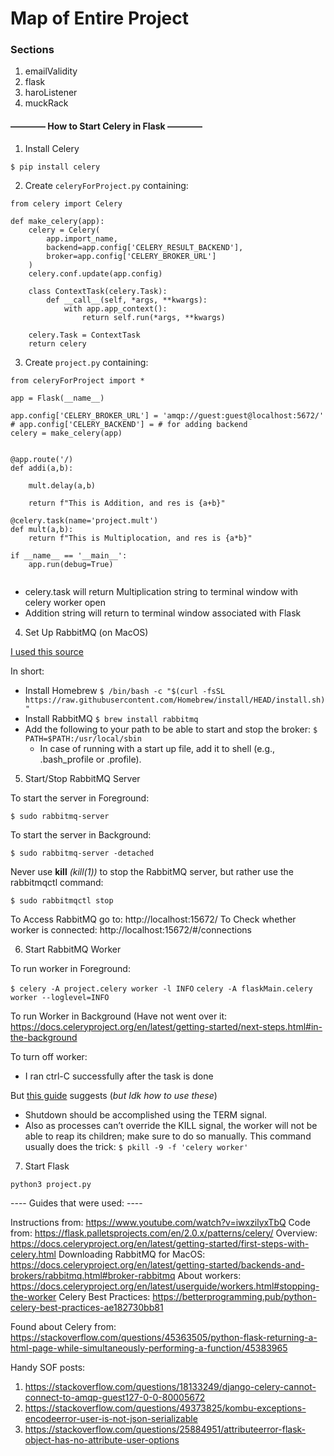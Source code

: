 # Map of Entire Project

### Sections
1. emailValidity 
2. flask
3. haroListener 
4. muckRack






#### ———— How to Start Celery in Flask ————

1. Install Celery
```
$ pip install celery
```

2. Create `celeryForProject.py` containing:

```
from celery import Celery

def make_celery(app):
    celery = Celery(
        app.import_name,
        backend=app.config['CELERY_RESULT_BACKEND'],
        broker=app.config['CELERY_BROKER_URL']
    )
    celery.conf.update(app.config)

    class ContextTask(celery.Task):
        def __call__(self, *args, **kwargs):
            with app.app_context():
                return self.run(*args, **kwargs)

    celery.Task = ContextTask
    return celery
```

3. Create `project.py` containing:

```
from celeryForProject import *

app = Flask(__name__)

app.config['CELERY_BROKER_URL'] = 'amqp://guest:guest@localhost:5672/'
# app.config['CELERY_BACKEND'] = # for adding backend
celery = make_celery(app)


@app.route('/)
def addi(a,b):

    mult.delay(a,b)
    
    return f"This is Addition, and res is {a+b}"
    
@celery.task(name='project.mult')
def mult(a,b):
    return f"This is Multiplocation, and res is {a*b}"  
    
if __name__ == '__main__':
    app.run(debug=True)
    
```
- celery.task will return Multiplication string to terminal window with celery worker open
- Addition string will return to terminal window associated with Flask


4. Set Up RabbitMQ (on MacOS)

[I used this source](https://docs.celeryproject.org/en/latest/getting-started/backends-and-brokers/rabbitmq.html#installing-rabbitmq-on-macos)

In short:
- Install Homebrew
`$ /bin/bash -c "$(curl -fsSL https://raw.githubusercontent.com/Homebrew/install/HEAD/install.sh)"`
- Install RabbitMQ 
`$ brew install rabbitmq`
- Add the following to your path to be able to start and stop the broker: 
`$ PATH=$PATH:/usr/local/sbin`
  - In case of running with a start up file, add it to shell (e.g., .bash_profile or .profile).

5. Start/Stop RabbitMQ Server

To start the server in Foreground:

`$ sudo rabbitmq-server`

To start the server in Background:

`$ sudo rabbitmq-server -detached`

Never use **kill** *(kill(1))* to stop the RabbitMQ server, but rather use the rabbitmqctl command:

`$ sudo rabbitmqctl stop`

To Access RabbitMQ go to: http://localhost:15672/
To Check whether worker is connected: http://localhost:15672/#/connections

6. Start RabbitMQ Worker

To run worker in Foreground:

`$ celery -A project.celery worker -l INFO`
`celery -A flaskMain.celery worker --loglevel=INFO
`

To run Worker in Background (Have not went over it:
https://docs.celeryproject.org/en/latest/getting-started/next-steps.html#in-the-background

To turn off worker:
- I ran ctrl-C successfully after the task is done

But [this guide](https://docs.celeryproject.org/en/latest/userguide/workers.html#stopping-the-worker) suggests (*but Idk how to use these*) 
- Shutdown should be accomplished using the TERM signal.
- Also as processes can’t override the KILL signal, the worker will not be able to reap its children; make sure to do so
manually. This command usually does the trick: 
`$ pkill -9 -f 'celery worker'`

7. Start Flask

`python3 project.py`


---- Guides that were used: ----

Instructions from: https://www.youtube.com/watch?v=iwxzilyxTbQ
Code from: https://flask.palletsprojects.com/en/2.0.x/patterns/celery/
Overview: https://docs.celeryproject.org/en/latest/getting-started/first-steps-with-celery.html
Downloading RabbitMQ for MacOS: https://docs.celeryproject.org/en/latest/getting-started/backends-and-brokers/rabbitmq.html#broker-rabbitmq
About workers: https://docs.celeryproject.org/en/latest/userguide/workers.html#stopping-the-worker
Celery Best Practices: https://betterprogramming.pub/python-celery-best-practices-ae182730bb81

Found about Celery from: https://stackoverflow.com/questions/45363505/python-flask-returning-a-html-page-while-simultaneously-performing-a-function/45383965

Handy SOF posts:

1.  https://stackoverflow.com/questions/18133249/django-celery-cannot-connect-to-amqp-guest127-0-0-80005672
2. https://stackoverflow.com/questions/49373825/kombu-exceptions-encodeerror-user-is-not-json-serializable
3. https://stackoverflow.com/questions/25884951/attributeerror-flask-object-has-no-attribute-user-options

